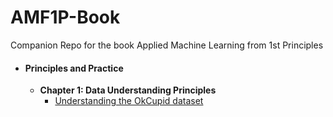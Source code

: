 # AMF1P-Book
Companion Repo for the book Applied Machine Learning from 1st Principles
* #### **Principles and Practice**
   * **Chapter 1: Data Understanding Principles**
      * [Understanding the OkCupid dataset]()

